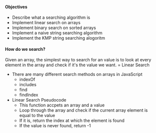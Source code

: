 #### Objectives

- Describe what a searching algorithm is
- Implement linear search on arrays
- Implement binary search on sorted arrays
- Implement a naive string searching algorithm
- Implement the KMP string searching alogoritm


#### How do we search?
Given an array, the simplest way to search for an value is to look at every element in the array and check if it's the value we want.
= Linear Search

- There are many different search methods on arrays in JavaScript
  - indexOf
  - includes
  - find
  - findIndex
- Linear Search Pseudocode
  - This function accpets an array and a value
  - Loop through the array and check if the current array element is equal to the value
  - If it is, return the index at which the element is found
  - If the value is never found, return -1
